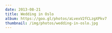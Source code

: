 ```yaml
---
date: 2013-08-21
title: Wedding in Oslo
album: https://goo.gl/photos/aLvexV2fCLzgXPkv7
thumbnail: /img/photos/wedding-in-oslo.jpg
---
```

